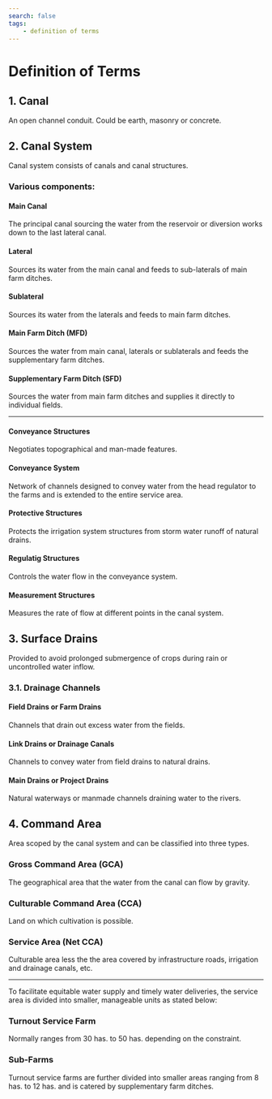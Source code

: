 ```yaml
---
search: false
tags:
    - definition of terms
---
```


# Definition of Terms



## 1. Canal  

An open channel conduit. Could be earth, masonry or concrete.  


## 2. Canal System

Canal system consists of canals and canal structures.  

### Various components:  

#### Main Canal   
The principal canal sourcing the water from the reservoir or diversion works down to the last lateral canal.

#### Lateral
Sources its water from the main canal and feeds to sub-laterals of main farm ditches.
        
#### Sublateral
Sources its water from the laterals and feeds to main farm ditches.
    
#### Main Farm Ditch (MFD)
Sources the water from main canal, laterals or sublaterals and feeds the supplementary farm ditches.

#### Supplementary Farm Ditch (SFD)
Sources the water from main farm ditches and supplies it directly to individual fields.
        
---
    
#### Conveyance Structures
Negotiates topographical and man-made features.

#### Conveyance System
Network of channels designed to convey water from the head regulator to the farms and is extended to the entire service area.
        
#### Protective Structures
Protects the irrigation system structures from storm water runoff of natural drains.
        
#### Regulatig Structures
Controls the water flow in the conveyance system.
        
#### Measurement Structures
Measures the rate of flow at different points in the canal system.


## 3. Surface Drains

Provided to avoid prolonged submergence of crops during rain or uncontrolled water inflow.

### 3.1. Drainage Channels

#### Field Drains or Farm Drains
Channels that drain out excess water from the fields.

#### Link Drains or Drainage Canals
Channels to convey water from field drains to natural drains.

#### Main Drains or Project Drains
Natural waterways or manmade channels draining water to the rivers.


## 4. Command Area

Area scoped by the canal system and can be classified into three types.

### Gross Command Area (GCA)

The geographical area that the water from the canal can flow by gravity.

### Culturable Command Area (CCA)

Land on which cultivation is possible.

### Service Area (Net CCA)

Culturable area less the the area covered by infrastructure roads, irrigation and drainage canals, etc.


---
To facilitate equitable water supply and timely water deliveries, the service area is divided into smaller, manageable units as stated below:

### Turnout Service Farm

Normally ranges from 30 has. to 50 has. depending on the constraint.

### Sub-Farms

Turnout service farms are further divided into smaller areas ranging from 8 has. to 12 has. and is catered by supplementary farm ditches.